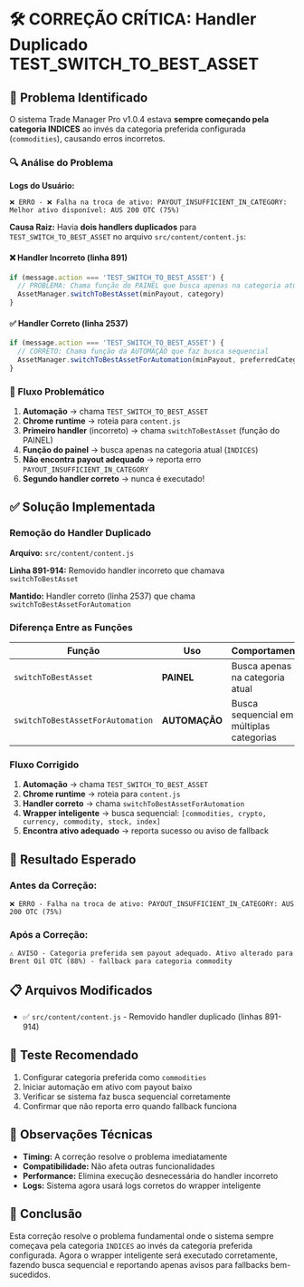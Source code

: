 # 🛠️ **CORREÇÃO CRÍTICA: Handler Duplicado TEST_SWITCH_TO_BEST_ASSET**

## 🚨 **Problema Identificado**

O sistema Trade Manager Pro v1.0.4 estava **sempre começando pela categoria INDICES** ao invés da categoria preferida configurada (`commodities`), causando erros incorretos.

### **🔍 Análise do Problema**

**Logs do Usuário:**
```
❌ ERRO - ❌ Falha na troca de ativo: PAYOUT_INSUFFICIENT_IN_CATEGORY: Melhor ativo disponível: AUS 200 OTC (75%)
```

**Causa Raiz:** Havia **dois handlers duplicados** para `TEST_SWITCH_TO_BEST_ASSET` no arquivo `src/content/content.js`:

#### **❌ Handler Incorreto (linha 891)**
```javascript
if (message.action === 'TEST_SWITCH_TO_BEST_ASSET') {
  // PROBLEMA: Chama função do PAINEL que busca apenas na categoria atual
  AssetManager.switchToBestAsset(minPayout, category)
}
```

#### **✅ Handler Correto (linha 2537)**
```javascript
if (message.action === 'TEST_SWITCH_TO_BEST_ASSET') {
  // CORRETO: Chama função da AUTOMAÇÃO que faz busca sequencial
  AssetManager.switchToBestAssetForAutomation(minPayout, preferredCategory)
}
```

### **🔄 Fluxo Problemático**

1. **Automação** → chama `TEST_SWITCH_TO_BEST_ASSET`
2. **Chrome runtime** → roteia para `content.js`
3. **Primeiro handler** (incorreto) → chama `switchToBestAsset` (função do PAINEL)
4. **Função do painel** → busca apenas na categoria atual (`INDICES`)
5. **Não encontra payout adequado** → reporta erro `PAYOUT_INSUFFICIENT_IN_CATEGORY`
6. **Segundo handler correto** → nunca é executado!

## ✅ **Solução Implementada**

### **Remoção do Handler Duplicado**

**Arquivo:** `src/content/content.js`

**Linha 891-914:** Removido handler incorreto que chamava `switchToBestAsset`

**Mantido:** Handler correto (linha 2537) que chama `switchToBestAssetForAutomation`

### **Diferença Entre as Funções**

| Função | Uso | Comportamento |
|--------|-----|---------------|
| `switchToBestAsset` | **PAINEL** | Busca apenas na categoria atual |
| `switchToBestAssetForAutomation` | **AUTOMAÇÃO** | Busca sequencial em múltiplas categorias |

### **Fluxo Corrigido**

1. **Automação** → chama `TEST_SWITCH_TO_BEST_ASSET`
2. **Chrome runtime** → roteia para `content.js`
3. **Handler correto** → chama `switchToBestAssetForAutomation`
4. **Wrapper inteligente** → busca sequencial: `[commodities, crypto, currency, commodity, stock, index]`
5. **Encontra ativo adequado** → reporta sucesso ou aviso de fallback

## 🎯 **Resultado Esperado**

### **Antes da Correção:**
```
❌ ERRO - Falha na troca de ativo: PAYOUT_INSUFFICIENT_IN_CATEGORY: AUS 200 OTC (75%)
```

### **Após a Correção:**
```
⚠️ AVISO - Categoria preferida sem payout adequado. Ativo alterado para Brent Oil OTC (88%) - fallback para categoria commodity
```

## 📋 **Arquivos Modificados**

- ✅ `src/content/content.js` - Removido handler duplicado (linhas 891-914)

## 🧪 **Teste Recomendado**

1. Configurar categoria preferida como `commodities`
2. Iniciar automação em ativo com payout baixo
3. Verificar se sistema faz busca sequencial corretamente
4. Confirmar que não reporta erro quando fallback funciona

## 📝 **Observações Técnicas**

- **Timing:** A correção resolve o problema imediatamente
- **Compatibilidade:** Não afeta outras funcionalidades
- **Performance:** Elimina execução desnecessária do handler incorreto
- **Logs:** Sistema agora usará logs corretos do wrapper inteligente

## 🎉 **Conclusão**

Esta correção resolve o problema fundamental onde o sistema sempre começava pela categoria `INDICES` ao invés da categoria preferida configurada. Agora o wrapper inteligente será executado corretamente, fazendo busca sequencial e reportando apenas avisos para fallbacks bem-sucedidos. 